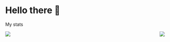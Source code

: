 <html lang="en">
<head>
    <meta charset="UTF-8">
    <meta name="viewport" content="width=device-width, initial-scale=1.0">
    <link rel="stylesheet" href="styles.css">
</head>
<body>

<div class="header">
    <h1>Hello there 👋</h1>
    <p> My stats</p>
    </div>

  <div style="display: flex; justify-content: space-between;">
  <a href="https://www.codewars.com/users/aizoleg" style="margin-right: 20px;">
    <img src="https://github.r2v.ch/codewars?user=aizoleg&top_languages=true" />
  </a>
  <a href="https://www.leetcode.com/aizoleg">
    <img src="https://leetcard.jacoblin.cool/aizoleg?width=500&height=255" />
  </a>
</div>


</body>
</html>
